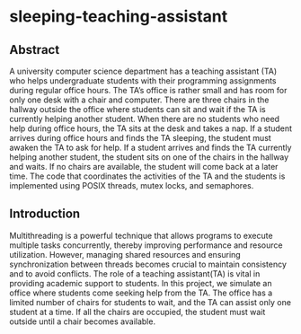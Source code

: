 
# sleeping-teaching-assistant

## Abstract
A university computer science department has a teaching assistant (TA) 
who helps undergraduate students with their programming assignments during 
regular office hours.
The TA’s office is rather small and has room for only one desk with a 
chair and computer. There are three chairs in the hallway outside the office 
where students can sit and wait if the TA is currently helping another student. 
When there are no students who need help during office hours, the TA sits at 
the desk and takes a nap. If a student arrives during office hours and finds the 
TA sleeping, the student must awaken the TA to ask for help.
If a student arrives and finds the TA currently helping another student, 
the student sits on one of the chairs in the hallway and waits. If no chairs are 
available, the student will come back at a later time.
The code that coordinates the activities of the TA and the students is 
implemented using POSIX threads, mutex locks, and semaphores.

## Introduction
Multithreading is a powerful technique that allows programs to execute multiple tasks concurrently, thereby improving performance and resource utilization. However, managing shared resources and ensuring synchronization between threads becomes crucial to maintain consistency and to avoid conflicts. The role of a teaching assistant(TA) is vital in providing academic support to students. In this project, we simulate an office where students come seeking help from the TA. The office has a limited number of chairs for students to wait, and the TA can assist only one student at a time. If all the chairs are occupied, the student must wait outside until a chair becomes available.

